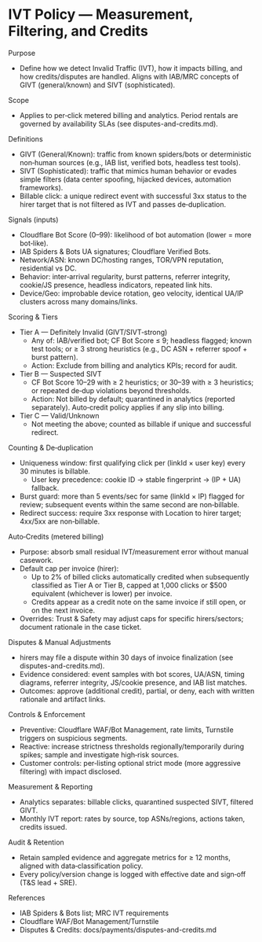 # IVT Policy — Measurement, Filtering, and Credits

Purpose
- Define how we detect Invalid Traffic (IVT), how it impacts billing, and how credits/disputes are handled. Aligns with IAB/MRC concepts of GIVT (general/known) and SIVT (sophisticated).

Scope
- Applies to per‑click metered billing and analytics. Period rentals are governed by availability SLAs (see disputes-and-credits.md).

Definitions
- GIVT (General/Known): traffic from known spiders/bots or deterministic non‑human sources (e.g., IAB list, verified bots, headless test tools).
- SIVT (Sophisticated): traffic that mimics human behavior or evades simple filters (data center spoofing, hijacked devices, automation frameworks).
- Billable click: a unique redirect event with successful 3xx status to the hirer target that is not filtered as IVT and passes de‑duplication.

Signals (inputs)
- Cloudflare Bot Score (0–99): likelihood of bot automation (lower = more bot‑like).
- IAB Spiders & Bots UA signatures; Cloudflare Verified Bots.
- Network/ASN: known DC/hosting ranges, TOR/VPN reputation, residential vs DC.
- Behavior: inter‑arrival regularity, burst patterns, referrer integrity, cookie/JS presence, headless indicators, repeated link hits.
- Device/Geo: improbable device rotation, geo velocity, identical UA/IP clusters across many domains/links.

Scoring & Tiers
- Tier A — Definitely Invalid (GIVT/SIVT‑strong)
  - Any of: IAB/verified bot; CF Bot Score ≤ 9; headless flagged; known test tools; or ≥ 3 strong heuristics (e.g., DC ASN + referrer spoof + burst pattern).
  - Action: Exclude from billing and analytics KPIs; record for audit.
- Tier B — Suspected SIVT
  - CF Bot Score 10–29 with ≥ 2 heuristics; or 30–39 with ≥ 3 heuristics; or repeated de‑dup violations beyond thresholds.
  - Action: Not billed by default; quarantined in analytics (reported separately). Auto‑credit policy applies if any slip into billing.
- Tier C — Valid/Unknown
  - Not meeting the above; counted as billable if unique and successful redirect.

Counting & De‑duplication
- Uniqueness window: first qualifying click per (linkId × user key) every 30 minutes is billable.
  - User key precedence: cookie ID → stable fingerprint → (IP + UA) fallback.
- Burst guard: more than 5 events/sec for same (linkId × IP) flagged for review; subsequent events within the same second are non‑billable.
- Redirect success: require 3xx response with Location to hirer target; 4xx/5xx are non‑billable.

Auto‑Credits (metered billing)
- Purpose: absorb small residual IVT/measurement error without manual casework.
- Default cap per invoice (hirer):
  - Up to 2% of billed clicks automatically credited when subsequently classified as Tier A or Tier B, capped at 1,000 clicks or $500 equivalent (whichever is lower) per invoice.
  - Credits appear as a credit note on the same invoice if still open, or on the next invoice.
- Overrides: Trust & Safety may adjust caps for specific hirers/sectors; document rationale in the case ticket.

Disputes & Manual Adjustments
- hirers may file a dispute within 30 days of invoice finalization (see disputes-and-credits.md).
- Evidence considered: event samples with bot scores, UA/ASN, timing diagrams, referrer integrity, JS/cookie presence, and IAB list matches.
- Outcomes: approve (additional credit), partial, or deny, each with written rationale and artifact links.

Controls & Enforcement
- Preventive: Cloudflare WAF/Bot Management, rate limits, Turnstile triggers on suspicious segments.
- Reactive: increase strictness thresholds regionally/temporarily during spikes; sample and investigate high‑risk sources.
- Customer controls: per‑listing optional strict mode (more aggressive filtering) with impact disclosed.

Measurement & Reporting
- Analytics separates: billable clicks, quarantined suspected SIVT, filtered GIVT.
- Monthly IVT report: rates by source, top ASNs/regions, actions taken, credits issued.

Audit & Retention
- Retain sampled evidence and aggregate metrics for ≥ 12 months, aligned with data‑classification policy.
- Every policy/version change is logged with effective date and sign‑off (T&S lead + SRE).

References
- IAB Spiders & Bots list; MRC IVT requirements
- Cloudflare WAF/Bot Management/Turnstile
- Disputes & Credits: docs/payments/disputes-and-credits.md
